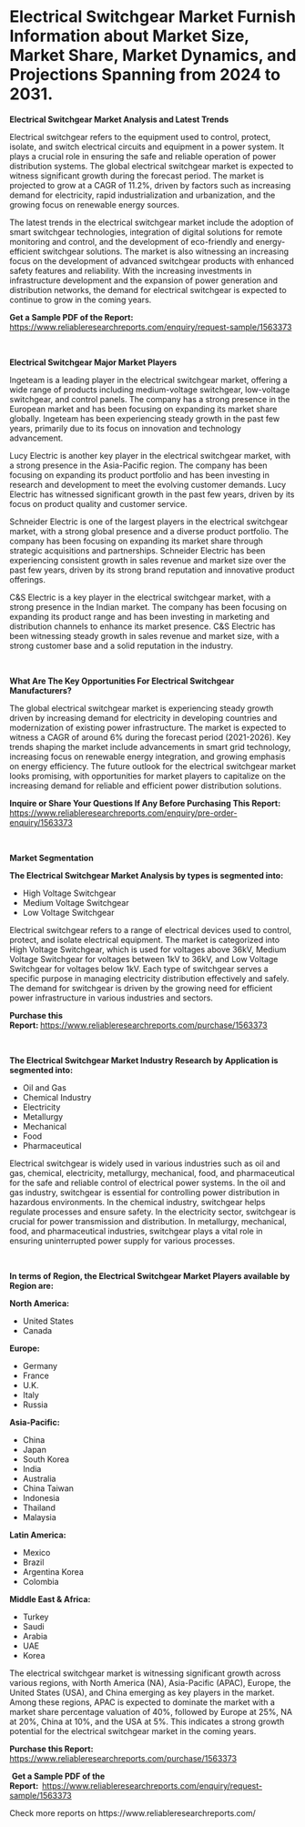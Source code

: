 <p><h1>Electrical Switchgear Market Furnish Information about Market Size, Market Share, Market Dynamics, and Projections Spanning from 2024 to 2031.</h1></p><p><strong>Electrical Switchgear Market Analysis and Latest Trends</strong></p>
<p><p>Electrical switchgear refers to the equipment used to control, protect, isolate, and switch electrical circuits and equipment in a power system. It plays a crucial role in ensuring the safe and reliable operation of power distribution systems. The global electrical switchgear market is expected to witness significant growth during the forecast period. The market is projected to grow at a CAGR of 11.2%, driven by factors such as increasing demand for electricity, rapid industrialization and urbanization, and the growing focus on renewable energy sources.</p><p>The latest trends in the electrical switchgear market include the adoption of smart switchgear technologies, integration of digital solutions for remote monitoring and control, and the development of eco-friendly and energy-efficient switchgear solutions. The market is also witnessing an increasing focus on the development of advanced switchgear products with enhanced safety features and reliability. With the increasing investments in infrastructure development and the expansion of power generation and distribution networks, the demand for electrical switchgear is expected to continue to grow in the coming years.</p></p>
<p><strong>Get a Sample PDF of the Report:&nbsp;</strong> <a href="https://www.reliableresearchreports.com/enquiry/request-sample/1563373">https://www.reliableresearchreports.com/enquiry/request-sample/1563373</a></p>
<p>&nbsp;</p>
<p><strong>Electrical Switchgear Major Market Players</strong></p>
<p><p>Ingeteam is a leading player in the electrical switchgear market, offering a wide range of products including medium-voltage switchgear, low-voltage switchgear, and control panels. The company has a strong presence in the European market and has been focusing on expanding its market share globally. Ingeteam has been experiencing steady growth in the past few years, primarily due to its focus on innovation and technology advancement.</p><p>Lucy Electric is another key player in the electrical switchgear market, with a strong presence in the Asia-Pacific region. The company has been focusing on expanding its product portfolio and has been investing in research and development to meet the evolving customer demands. Lucy Electric has witnessed significant growth in the past few years, driven by its focus on product quality and customer service.</p><p>Schneider Electric is one of the largest players in the electrical switchgear market, with a strong global presence and a diverse product portfolio. The company has been focusing on expanding its market share through strategic acquisitions and partnerships. Schneider Electric has been experiencing consistent growth in sales revenue and market size over the past few years, driven by its strong brand reputation and innovative product offerings.</p><p>C&S Electric is a key player in the electrical switchgear market, with a strong presence in the Indian market. The company has been focusing on expanding its product range and has been investing in marketing and distribution channels to enhance its market presence. C&S Electric has been witnessing steady growth in sales revenue and market size, with a strong customer base and a solid reputation in the industry.</p></p>
<p>&nbsp;</p>
<p><strong>What Are The Key Opportunities For Electrical Switchgear Manufacturers?</strong></p>
<p><p>The global electrical switchgear market is experiencing steady growth driven by increasing demand for electricity in developing countries and modernization of existing power infrastructure. The market is expected to witness a CAGR of around 6% during the forecast period (2021-2026). Key trends shaping the market include advancements in smart grid technology, increasing focus on renewable energy integration, and growing emphasis on energy efficiency. The future outlook for the electrical switchgear market looks promising, with opportunities for market players to capitalize on the increasing demand for reliable and efficient power distribution solutions.</p></p>
<p><strong>Inquire or Share Your Questions If Any Before Purchasing This Report:</strong> <a href="https://www.reliableresearchreports.com/enquiry/pre-order-enquiry/1563373">https://www.reliableresearchreports.com/enquiry/pre-order-enquiry/1563373</a></p>
<p>&nbsp;</p>
<p><strong>Market Segmentation</strong></p>
<p><strong>The Electrical Switchgear Market Analysis by types is segmented into:</strong></p>
<p><ul><li>High Voltage Switchgear</li><li>Medium Voltage Switchgear</li><li>Low Voltage Switchgear</li></ul></p>
<p><p>Electrical switchgear refers to a range of electrical devices used to control, protect, and isolate electrical equipment. The market is categorized into High Voltage Switchgear, which is used for voltages above 36kV, Medium Voltage Switchgear for voltages between 1kV to 36kV, and Low Voltage Switchgear for voltages below 1kV. Each type of switchgear serves a specific purpose in managing electricity distribution effectively and safely. The demand for switchgear is driven by the growing need for efficient power infrastructure in various industries and sectors.</p></p>
<p><strong>Purchase this Report:&nbsp;</strong><a href="https://www.reliableresearchreports.com/purchase/1563373">https://www.reliableresearchreports.com/purchase/1563373</a></p>
<p>&nbsp;</p>
<p><strong>The Electrical Switchgear Market Industry Research by Application is segmented into:</strong></p>
<p><ul><li>Oil and Gas</li><li>Chemical Industry</li><li>Electricity</li><li>Metallurgy</li><li>Mechanical</li><li>Food</li><li>Pharmaceutical</li></ul></p>
<p><p>Electrical switchgear is widely used in various industries such as oil and gas, chemical, electricity, metallurgy, mechanical, food, and pharmaceutical for the safe and reliable control of electrical power systems. In the oil and gas industry, switchgear is essential for controlling power distribution in hazardous environments. In the chemical industry, switchgear helps regulate processes and ensure safety. In the electricity sector, switchgear is crucial for power transmission and distribution. In metallurgy, mechanical, food, and pharmaceutical industries, switchgear plays a vital role in ensuring uninterrupted power supply for various processes.</p></p>
<p>&nbsp;</p>
<p><strong>In terms of Region, the Electrical Switchgear Market Players available by Region are:</strong></p>
<p>
    <p> <strong> North America: </strong>
        <ul>
            <li>United States</li>
            <li>Canada</li>
        </ul>
        </p> 
    <p> <strong> Europe: </strong>
        <ul>
            <li>Germany</li>
            <li>France</li>
            <li>U.K.</li>
            <li>Italy</li>
            <li>Russia</li>
        </ul>
        </p> 
    <p> <strong> Asia-Pacific: </strong>
        <ul>
            <li>China</li>
            <li>Japan</li>
            <li>South Korea</li>
            <li>India</li>
            <li>Australia</li>
            <li>China Taiwan</li>
            <li>Indonesia</li>
            <li>Thailand</li>
            <li>Malaysia</li>
        </ul>
        </p> 
    <p> <strong> Latin America: </strong>
        <ul>
            <li>Mexico</li>
            <li>Brazil</li>
            <li>Argentina Korea</li>
            <li>Colombia</li>
        </ul>
        </p> 
    <p> <strong> Middle East & Africa: </strong>
        <ul>
            <li>Turkey</li>
            <li>Saudi</li>
            <li>Arabia</li>
            <li>UAE</li>
            <li>Korea</li>
        </ul>
    </p>
    </p>
<p><p>The electrical switchgear market is witnessing significant growth across various regions, with North America (NA), Asia-Pacific (APAC), Europe, the United States (USA), and China emerging as key players in the market. Among these regions, APAC is expected to dominate the market with a market share percentage valuation of 40%, followed by Europe at 25%, NA at 20%, China at 10%, and the USA at 5%. This indicates a strong growth potential for the electrical switchgear market in the coming years.</p></p>
<p><strong>Purchase this Report: </strong><a href="https://www.reliableresearchreports.com/purchase/1563373">https://www.reliableresearchreports.com/purchase/1563373</a></p>
<p>&nbsp;<strong>Get a Sample PDF of the Report:&nbsp;&nbsp;</strong><a href="https://www.reliableresearchreports.com/enquiry/request-sample/1563373">https://www.reliableresearchreports.com/enquiry/request-sample/1563373</a></p>
<p><strong></strong></p>
<p>Check more reports on https://www.reliableresearchreports.com/</p>